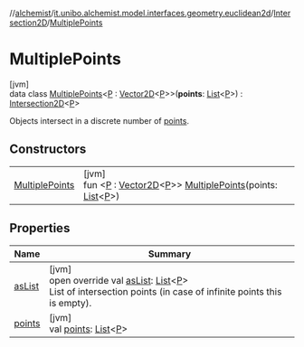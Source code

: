//[alchemist](../../../../index.md)/[it.unibo.alchemist.model.interfaces.geometry.euclidean2d](../../index.md)/[Intersection2D](../index.md)/[MultiplePoints](index.md)

# MultiplePoints

[jvm]\
data class [MultiplePoints](index.md)<[P](index.md) : [Vector2D](../../../it.unibo.alchemist.model.interfaces.geometry/-vector2-d/index.md)<[P](index.md)>>(**points**: [List](https://kotlinlang.org/api/latest/jvm/stdlib/kotlin.collections/-list/index.html)<[P](index.md)>) : [Intersection2D](../index.md)<[P](index.md)> 

Objects intersect in a discrete number of [points](points.md).

## Constructors

| | |
|---|---|
| [MultiplePoints](-multiple-points.md) | [jvm]<br>fun <[P](index.md) : [Vector2D](../../../it.unibo.alchemist.model.interfaces.geometry/-vector2-d/index.md)<[P](index.md)>> [MultiplePoints](-multiple-points.md)(points: [List](https://kotlinlang.org/api/latest/jvm/stdlib/kotlin.collections/-list/index.html)<[P](index.md)>) |

## Properties

| Name | Summary |
|---|---|
| [asList](as-list.md) | [jvm]<br>open override val [asList](as-list.md): [List](https://kotlinlang.org/api/latest/jvm/stdlib/kotlin.collections/-list/index.html)<[P](index.md)><br>List of intersection points (in case of infinite points this is empty). |
| [points](points.md) | [jvm]<br>val [points](points.md): [List](https://kotlinlang.org/api/latest/jvm/stdlib/kotlin.collections/-list/index.html)<[P](index.md)> |
